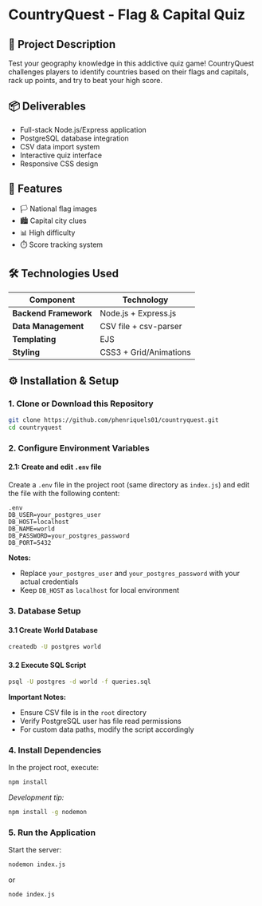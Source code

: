 # CountryQuest - Flag & Capital Quiz

## 🎯 Project Description

Test your geography knowledge in this addictive quiz game! CountryQuest challenges players to identify countries based on their flags and capitals, rack up points, and try to beat your high score. 

## 📦 Deliverables

- Full-stack Node.js/Express application
- PostgreSQL database integration
- CSV data import system
- Interactive quiz interface
- Responsive CSS design

## 🚀 Features

- 🏳️ National flag images
- 🏙️ Capital city clues
- 📊 High difficulty
- ⏱️ Score tracking system

## 🛠️ Technologies Used

| Component              | Technology                          |
|------------------------|-------------------------------------|
| **Backend Framework**  | Node.js + Express.js                |
| **Data Management**    | CSV file + csv-parser               |
| **Templating**         | EJS                                 |
| **Styling**            | CSS3 + Grid/Animations              |


## ⚙️ Installation & Setup

### 1. Clone or Download this Repository

   ```bash
   git clone https://github.com/phenriquels01/countryquest.git
   cd countryquest
   ```

### 2. Configure Environment Variables

#### 2.1: Create and edit `.env` file
Create a `.env` file in the project root (same directory as `index.js`) and edit the file with the following content:

```
.env
DB_USER=your_postgres_user
DB_HOST=localhost
DB_NAME=world
DB_PASSWORD=your_postgres_password
DB_PORT=5432
```

**Notes:**
- Replace `your_postgres_user` and `your_postgres_password` with your actual credentials
- Keep `DB_HOST` as `localhost` for local environment

### 3. Database Setup

#### 3.1 Create World Database

```bash
createdb -U postgres world
```

#### 3.2 Execute SQL Script

```bash
psql -U postgres -d world -f queries.sql
```

**Important Notes:**
- Ensure CSV file is in the `root` directory
- Verify PostgreSQL user has file read permissions
- For custom data paths, modify the script accordingly

### 4. Install Dependencies

In the project root, execute:

```bash
npm install
```

*Development tip:*

```bash
npm install -g nodemon
```

### 5. Run the Application

Start the server:

```bash
nodemon index.js
```
or

```bash
node index.js

